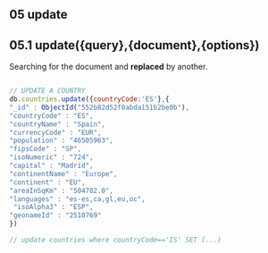 ## 05 update

## 05.1 update({query},{document},{options})

Searching for the document and **replaced** by another.

```javascript

// UPDATE A COUNTRY
db.countries.update({countryCode:'ES'},{
"_id" : ObjectId("552b82d52f0abda151b2be0b"),
"countryCode" : "ES",
"countryName" : "Spain",
"currencyCode" : "EUR",
"population" : "46505963",
"fipsCode" : "SP",
"isoNumeric" : "724",
"capital" : "Madrid",
"continentName" : "Europe",
"continent" : "EU",
"areaInSqKm" : "504782.0",
"languages" : "es-es,ca,gl,eu,oc",
 "isoAlpha3" : "ESP",
"geonameId" : "2510769"
})

// update countries where countryCode=='IS' SET (...)


```